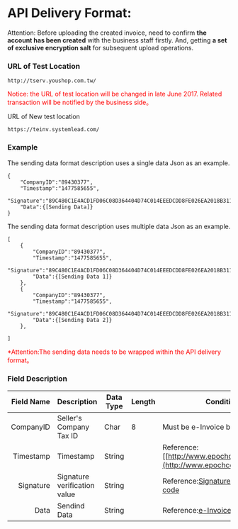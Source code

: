 # API Delivery Format:

Attention: Before uploading the created invoice, need to confirm **the account has been created** with the business staff firstly. And, getting **a set of exclusive encryption salt** for subsequent upload operations.

### URL of Test Location
```
http://tserv.youshop.com.tw/
```
<font color="red"> Notice: the URL of test location will be changed in late June 2017. Related transaction will be notified by the business side。</font>

URL of New test location

```
https://teinv.systemlead.com/
```

### Example
The sending data format description uses a single data Json as an example.

```
{
	"CompanyID":"89430377",
	"Timestamp":"1477585655",
	"Signature":"89C480C1E4ACD1FD06C08D364404D74C014EEEDCDD8FE026EA2018B311A96D16",
	"Data":{[Sending Data]}
}
```

The sending data format description uses multiple data Json as an example.



```
[
	{
		"CompanyID":"89430377",
		"Timestamp":"1477585655",
		"Signature":"89C480C1E4ACD1FD06C08D364404D74C014EEEDCDD8FE026EA2018B311A96D16",
		"Data":{[Sending Data 1]}
	},
	{
		"CompanyID":"89430377",
		"Timestamp":"1477585655",
		"Signature":"89C480C1E4ACD1FD06C08D364404D74C014EEEDCDD8FE026EA2018B311A96D16",
		"Data":{[Sending Data 2]}
	},

]
```
<font color="red">*Attention:The sending data needs to be wrapped within the API delivery format。</font>

### Field Description
|Field Name|Description|Data Type|Length|Condition|
|--:|--|--|--|--|
|CompanyID|Seller's Company Tax ID|Char|8|Must be e-Invoice business|
|Timestamp|Timestamp|String||Reference: [[http://www.epochconverter.com/](http://www.epochconverter.com/)]|
|Signature|Signature verification value|String||Reference:[Signature verification code](Signature.html)|
|Data|Sendind Data|String||Reference:[e-Invoice API List](InvoiceApiList.html)|













